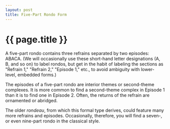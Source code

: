 ```yaml
---
layout: post
title: Five-Part Rondo Form
---
```


{{ page.title }}
================

A five-part rondo contains three refrains separated by two episodes: ABACA. (We will occasionally use these short-hand letter designations (A, B, and so on) to label rondos, but get in the habit of labeling the sections as "Refrain 1," "Refrain 2," "Episode 1," etc., to avoid ambiguity with lower-level, embedded forms.)

The episodes of a five-part rondo are interior themes or second-theme complexes. It is more common to find a second-theme complex in Episode 1 than it is to find one in Episode 2. Often, the returns of the refrain are ornamented or abridged.

The older *rondeau*, from which this formal type derives, could feature many more refrains and episodes. Occasionally, therefore, you will find a seven-, or even nine-part rondo in the classical style.
